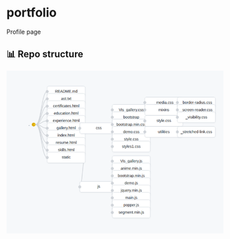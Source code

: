# portfolio
Profile page

## 📊 Repo structure 
<!-- STRUCTURE-GRAPH -->
![Structure](.github/rgraph/structure.png)
